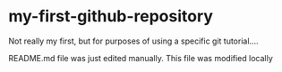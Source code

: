 # my-first-github-repository
Not really my first, but for purposes of using a specific git tutorial....

README.md file was just edited manually.  This file was modified locally
